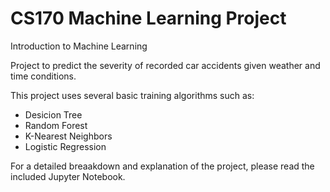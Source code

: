 # CS170 Machine Learning Project
Introduction to Machine Learning

Project to predict the severity of recorded car accidents given weather and time conditions.

This project uses several basic training algorithms such as:
* Desicion Tree
* Random Forest
* K-Nearest Neighbors
* Logistic Regression

For a detailed breaakdown and explanation of the project, please read the included Jupyter Notebook.
